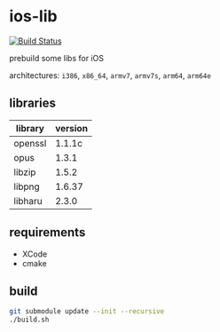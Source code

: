 # ios-lib
[![Build Status](https://travis-ci.org/damaex/ios-lib.svg?branch=master)](https://travis-ci.org/damaex/ios-lib)

prebuild some libs for iOS

architectures: `i386`, `x86_64`, `armv7`, `armv7s`, `arm64`, `arm64e`

## libraries

| library | version |
| ------- | ------- |
| openssl | 1.1.1c  |
| opus    | 1.3.1   |
| libzip  | 1.5.2   |
| libpng  | 1.6.37  |
| libharu | 2.3.0   |

## requirements
- XCode
- cmake

## build
```bash
git submodule update --init --recursive
./build.sh
```
